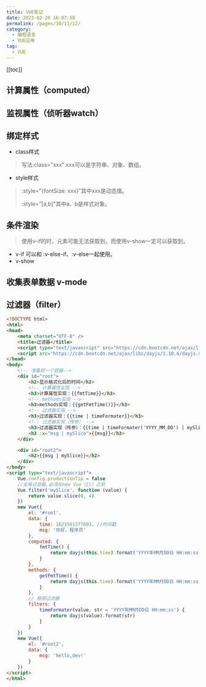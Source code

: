 ```yaml
---
title: VUE笔记
date: 2023-02-20 16:07:58
permalink: /pages/30/11/12/
category: 
  - 编程语言
  - VUE应用
tag: 
  - VUE
---
```


<!-- more -->
[[toc]]

## 计算属性（computed）


## 监视属性（侦听器watch）

## 绑定样式
- class样式
> 写法:class="xxx" xxx可以是字符串、对象、数组。
- style样式
> :style="{fontSize: xxx}"其中xxx是动态值。
>
>	:style="[a,b]"其中a、b是样式对象。

## 条件渲染
> 使用v-if的时，元素可能无法获取到，而使用v-show一定可以获取到。
- v-if 可以和 :v-else-if、:v-else一起使用。
- v-show

## 收集表单数据 v-mode

## 过滤器（filter）

```html
<!DOCTYPE html>
<html>
<head>
	<meta charset="UTF-8" />
	<title>过滤器</title>
	<script type="text/javascript" src="https://cdn.bootcdn.net/ajax/libs/vue/2.6.14/vue.js"></script>
	<script src="https://cdn.bootcdn.net/ajax/libs/dayjs/1.10.6/dayjs.min.js"></script>
</head>
<body>
	<!-- 准备好一个容器-->
	<div id="root">
		<h2>显示格式化后的时间</h2>
		<!-- 计算属性实现 -->
		<h3>计算属性实现：{{fmtTime}}</h3>
		<!-- methods实现 -->
		<h3>methods实现：{{getFmtTime()}}</h3>
		<!-- 过滤器实现 -->
		<h3>过滤器实现：{{time | timeFormater}}</h3>
		<!-- 过滤器实现（传参） -->
		<h3>过滤器实现（传参）：{{time | timeFormater('YYYY_MM_DD') | mySlice}}</h3>
		<h3 :x="msg | mySlice">{{msg}}</h3>
	</div>

	<div id="root2">
		<h2>{{msg | mySlice}}</h2>
	</div>
</body>
<script type="text/javascript">
	Vue.config.productionTip = false
	//全局过滤器,必须在new Vue（{}）之前
	Vue.filter('mySlice', function (value) {
		return value.slice(0, 4)
	})
	new Vue({
		el: '#root',
		data: {
			time: 1621561377603, //时间戳
			msg: '你好，程序员'
		},
		computed: {
			fmtTime() {
				return dayjs(this.time).format('YYYY年MM月DD日 HH:mm:ss')
			}
		},
		methods: {
			getFmtTime() {
				return dayjs(this.time).format('YYYY年MM月DD日 HH:mm:ss')
			}
		},
		// 局部过滤器
		filters: {
			timeFormater(value, str = 'YYYY年MM月DD日 HH:mm:ss') {
				return dayjs(value).format(str)
			}
		}
	})
	new Vue({
		el: '#root2',
		data: {
			msg: 'hello,dev!'
		}
	})
</script>
</html>
```